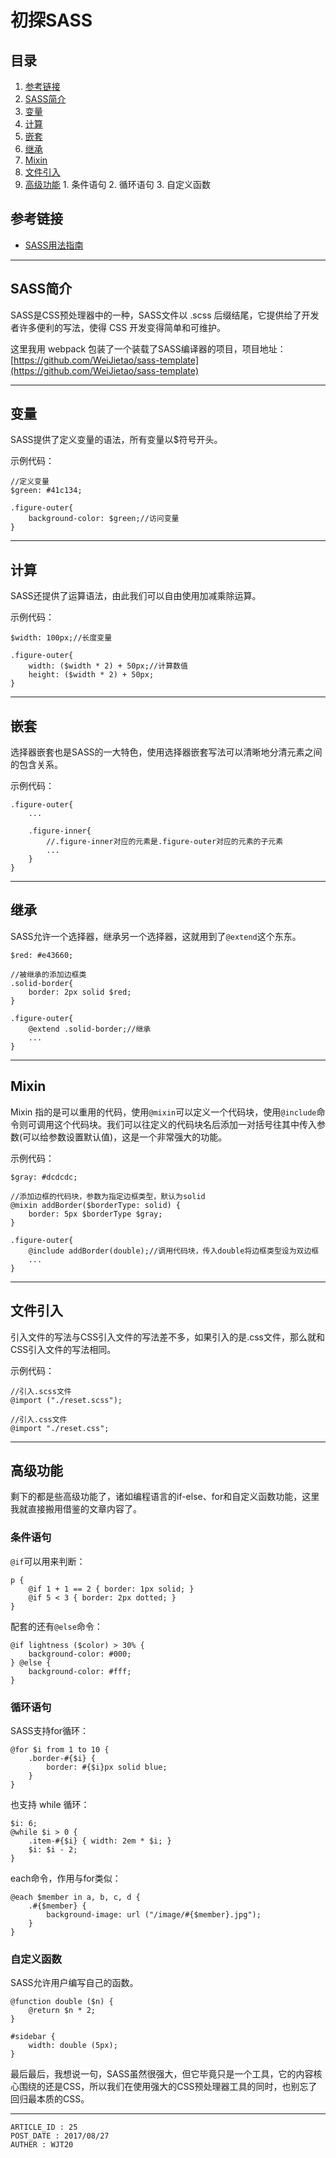 
# 初探SASS #

## 目录 ##

1. [参考链接](#href1)
2. [SASS简介](#href2)
3. [变量](#href3)
4. [计算](#href4)
5. [嵌套](#href5)
6. [继承](#href6)
7. [Mixin](#href7)
8. [文件引入](#href8)
9. [高级功能](#href9)
 [](#href10)   1. 条件语句
 [](#href11)   2. 循环语句
 [](#href12)   3. 自定义函数

## <a name="href1">参考链接</a> ##

- [SASS用法指南](http://www.tuicool.com/articles/B3euQb)

---

## <a name="href2">SASS简介</a> ##

SASS是CSS预处理器中的一种，SASS文件以 .scss 后缀结尾，它提供给了开发者许多便利的写法，使得 CSS 开发变得简单和可维护。

这里我用 webpack 包装了一个装载了SASS编译器的项目，项目地址：[https://github.com/WeiJietao/sass-template](https://github.com/WeiJietao/sass-template)

---

## <a name="href3">变量</a> ##

SASS提供了定义变量的语法，所有变量以$符号开头。

示例代码：
```
//定义变量
$green: #41c134;

.figure-outer{
    background-color: $green;//访问变量
}
```

---

## <a name="href4">计算</a> ##

SASS还提供了运算语法，由此我们可以自由使用加减乘除运算。

示例代码：
```
$width: 100px;//长度变量

.figure-outer{
    width: ($width * 2) + 50px;//计算数值
    height: ($width * 2) + 50px;
}
```

---

## <a name="href5">嵌套</a> ##

选择器嵌套也是SASS的一大特色，使用选择器嵌套写法可以清晰地分清元素之间的包含关系。

示例代码：
```
.figure-outer{
    ...

    .figure-inner{
        //.figure-inner对应的元素是.figure-outer对应的元素的子元素
        ...
    }
}
```

---

## <a name="href6">继承</a> ##

SASS允许一个选择器，继承另一个选择器，这就用到了`@extend`这个东东。

```
$red: #e43660;

//被继承的添加边框类
.solid-border{
    border: 2px solid $red;
}

.figure-outer{
    @extend .solid-border;//继承
    ...
}
```

---

## <a name="href7">Mixin</a> ##

Mixin 指的是可以重用的代码，使用`@mixin`可以定义一个代码块，使用`@include`命令则可调用这个代码块。我们可以往定义的代码块名后添加一对括号往其中传入参数(可以给参数设置默认值)，这是一个非常强大的功能。

示例代码：
```
$gray: #dcdcdc;

//添加边框的代码块，参数为指定边框类型，默认为solid
@mixin addBorder($borderType: solid) {
    border: 5px $borderType $gray;
}

.figure-outer{
    @include addBorder(double);//调用代码块，传入double将边框类型设为双边框
    ...
}
```

---

## <a name="href8">文件引入</a> ##

引入文件的写法与CSS引入文件的写法差不多，如果引入的是.css文件，那么就和CSS引入文件的写法相同。

示例代码：
```
//引入.scss文件
@import ("./reset.scss");

//引入.css文件
@import "./reset.css";
```

---

## <a name="href9">高级功能</a> ##

剩下的都是些高级功能了，诸如编程语言的if-else、for和自定义函数功能，这里我就直接搬用借鉴的文章内容了。

### <a name="href9-1">条件语句</a> ###

`@if`可以用来判断：

```
p {
    @if 1 + 1 == 2 { border: 1px solid; }
    @if 5 < 3 { border: 2px dotted; }
}
```

配套的还有`@else`命令：

```
@if lightness ($color) > 30% {
    background-color: #000;
} @else {
    background-color: #fff;
}
```

### <a name="href9-2">循环语句</a> ###

SASS支持for循环：

```
@for $i from 1 to 10 {
    .border-#{$i} {
        border: #{$i}px solid blue;
    }
}
```

也支持 while 循环：

```
$i: 6;
@while $i > 0 {
    .item-#{$i} { width: 2em * $i; }
    $i: $i - 2;
}
```

each命令，作用与for类似：

```
@each $member in a, b, c, d {
    .#{$member} {
        background-image: url ("/image/#{$member}.jpg");
    }
}
```

### <a name="href9-3">自定义函数</a> ###

SASS允许用户编写自己的函数。

```
@function double ($n) {
    @return $n * 2;
}

#sidebar {
    width: double (5px);
}
```

最后最后，我想说一句，SASS虽然很强大，但它毕竟只是一个工具，它的内容核心围绕的还是CSS，所以我们在使用强大的CSS预处理器工具的同时，也别忘了回归最本质的CSS。 

---

```
ARTICLE_ID : 25
POST_DATE : 2017/08/27
AUTHER : WJT20
```
